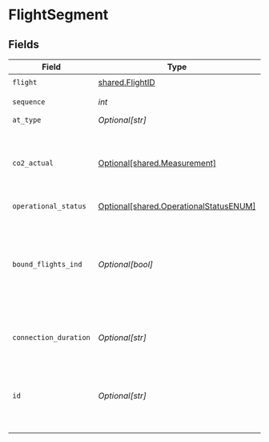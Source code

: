 # FlightSegment


## Fields

| Field                                                                                     | Type                                                                                      | Required                                                                                  | Description                                                                               | Example                                                                                   |
| ----------------------------------------------------------------------------------------- | ----------------------------------------------------------------------------------------- | ----------------------------------------------------------------------------------------- | ----------------------------------------------------------------------------------------- | ----------------------------------------------------------------------------------------- |
| `flight`                                                                                  | [shared.FlightID](../../models/shared/flightid.md)                                        | :heavy_check_mark:                                                                        | N/A                                                                                       |                                                                                           |
| `sequence`                                                                                | *int*                                                                                     | :heavy_check_mark:                                                                        | Segment sequence                                                                          | 65                                                                                        |
| `at_type`                                                                                 | *Optional[str]*                                                                           | :heavy_minus_sign:                                                                        | N/A                                                                                       | FlightSegment                                                                             |
| `co2_actual`                                                                              | [Optional[shared.Measurement]](../../models/shared/measurement.md)                        | :heavy_minus_sign:                                                                        | Used for dimensional units (width, height, depth) or weight                               |                                                                                           |
| `operational_status`                                                                      | [Optional[shared.OperationalStatusENUM]](../../models/shared/operationalstatusenum.md)    | :heavy_minus_sign:                                                                        | N/A                                                                                       |                                                                                           |
| `bound_flights_ind`                                                                       | *Optional[bool]*                                                                          | :heavy_minus_sign:                                                                        | If present and true, the Segments in this Connection must be sold and cancelled together. | true                                                                                      |
| `connection_duration`                                                                     | *Optional[str]*                                                                           | :heavy_minus_sign:                                                                        | The actual duration (in minutes) between                                                  | 60                                                                                        |
| `id`                                                                                      | *Optional[str]*                                                                           | :heavy_minus_sign:                                                                        | Local indentifier within a given message for this object.                                 | 2304                                                                                      |
